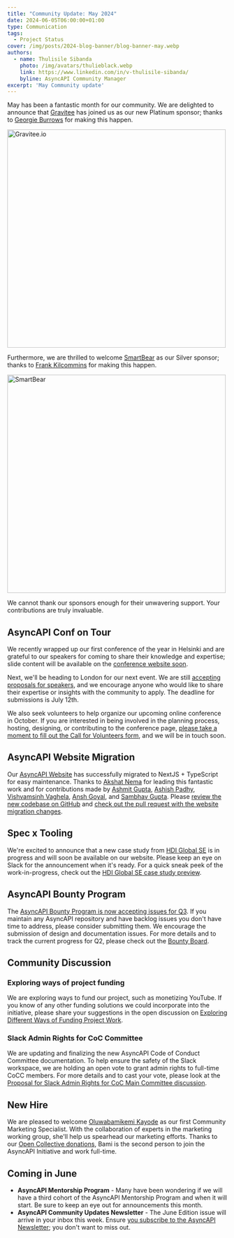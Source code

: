 ```yaml
---
title: "Community Update: May 2024"
date: 2024-06-05T06:00:00+01:00
type: Communication
tags:
  - Project Status
cover: /img/posts/2024-blog-banner/blog-banner-may.webp
authors:
  - name: Thulisile Sibanda
    photo: /img/avatars/thulieblack.webp
    link: https://www.linkedin.com/in/v-thulisile-sibanda/
    byline: AsyncAPI Community Manager
excerpt: 'May Community update'
---
```


May has been a fantastic month for our community. We are delighted to announce that [Gravitee](https://gravitee.io/) has joined us as our new Platinum sponsor; thanks to [Georgie Burrows](https://www.linkedin.com/in/georgieburrows/) for making this happen.


<a href='https://gravitee.io/' target='_blank'>
<img src='/img/sponsors/gravitee.io_logo.jpg' alt='Gravitee.io' width='500px' />
</a>

Furthermore, we are thrilled to welcome [SmartBear](http://www.smartbear.com/) as our Silver sponsor; thanks to [Frank Kilcommins](https://www.linkedin.com/in/frank-kilcommins/) for making this happen.

<a href='http://www.smartbear.com/' target='_blank'>
<img src='/img/sponsors/smartbear_logo.png' alt='SmartBear' width='500px' />
</a>

We cannot thank our sponsors enough for their unwavering support. Your contributions are truly invaluable.

## AsyncAPI Conf on Tour

We recently wrapped up our first conference of the year in Helsinki and are grateful to our speakers for coming to share their knowledge and expertise; slide content will be available on the [conference website soon](https://conference.asyncapi.com/venue/helsinki).

Next, we'll be heading to London for our next event. We are still [accepting proposals for speakers](https://conference.asyncapi.com/venue/London), and we encourage anyone who would like to share their expertise or insights with the community to apply. The deadline for submissions is July 12th.

We also seek volunteers to help organize our upcoming online conference in October. If you are interested in being involved in the planning process, hosting, designing, or contributing to the conference page, [please take a moment to fill out the Call for Volunteers form](https://lnkd.in/gAUgTtyB), and we will be in touch soon.

## AsyncAPI Website Migration

Our [AsyncAPI Website](https://www.asyncapi.com/en) has successfully migrated to NextJS + TypeScript for easy maintenance. Thanks to [Akshat Nema](https://www.linkedin.com/in/akshat-nema) for leading this fantastic work and for contributions made by [Ashmit Gupta](https://www.linkedin.com/in/jaisarita), [Ashish Padhy](https://www.linkedin.com/in/ashish-padhy3023), [Vishvamsinh Vaghela](https://www.linkedin.com/in/vishvamsinh-vaghela-591695217/), [Ansh Goyal](https://www.linkedin.com/in/thisisanshg), and [Sambhav Gupta](https://www.linkedin.com/in/sambhavgupta0705). Please [review the new codebase on GitHub](https://github.com/asyncapi/website) and [check out the pull request with the website migration changes](https://github.com/asyncapi/website/pull/2710).

## Spec x Tooling
We're excited to announce that a new case study from [HDI Global SE](https://www.hdi.global/) is in progress and will soon be available on our website. Please keep an eye on Slack for the announcement when it's ready. For a quick sneak peek of the work-in-progress, check out the [HDI Global SE case study preview](https://github.com/asyncapi/website/pull/3010).

## AsyncAPI Bounty Program
The [AsyncAPI Bounty Program is now accepting issues for Q3](https://github.com/orgs/asyncapi/discussions/963#discussioncomment-9599187). If you maintain any AsyncAPI repository and have backlog issues you don't have time to address, please consider submitting them. We encourage the submission of design and documentation issues. For more details and to track the current progress for Q2, please check out the [Bounty Board](https://github.com/orgs/asyncapi/projects/36).

## Community Discussion

### Exploring ways of project funding
We are exploring ways to fund our project, such as monetizing YouTube. If you know of any other funding solutions we could incorporate into the initiative, please share your suggestions in the open discussion on [Exploring Different Ways of Funding Project Work](https://github.com/orgs/asyncapi/discussions/1208).

### Slack Admin Rights for CoC Committee

We are updating and finalizing the new AsyncAPI Code of Conduct Committee documentation. To help ensure the safety of the Slack workspace, we are holding an open vote to grant admin rights to full-time CoCC members. For more details and to cast your vote, please look at the [Proposal for Slack Admin Rights for CoC Main Committee discussion](https://github.com/asyncapi/community/issues/1227).

## New Hire

We are pleased to welcome [Oluwabamikemi Kayode](https://www.linkedin.com/in/atinuke-oluwabamikemi-kayode-5b838b1b7/) as our first Community Marketing Specialist. With the collaboration of experts in the marketing working group, she'll help us spearhead our marketing efforts. Thanks to our [Open Collective donations](https://opencollective.com/asyncapi), Bami is the second person to join the AsyncAPI Initiative and work full-time.


## Coming in June
- **AsyncAPI Mentorship Program** - Many have been wondering if we will have a third cohort of the AsyncAPI Mentorship Program and when it will start. Be sure to keep an eye out for announcements this month.
- **AsyncAPI Community Updates Newsletter** - The June Edition issue will arrive in your inbox this week. Ensure [you subscribe to the AsyncAPI Newsletter](https://www.asyncapi.com/newsletter); you don't want to miss out.
